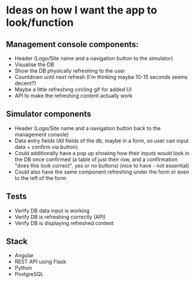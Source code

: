 # Ideas on how I want the app to look/function

## Management console components: 
- Header (Logo/Site name and a navigation button to the simulator)
- Visualise the DB
- Show the DB physically refreshing to the user
- Countdown until next refresh (I'm thinking maybe 10-15 seconds seems decent?)
- Maybe a little refreshing circling gif for added UI
- API to make the refreshing content actually work 

## Simulator components
- Header (Logo/Site name and a navigation button back to the management console)
- Data entry fields (All fields of the db, maybe in a form, so user can input data + confirm via button)
- Could additionally have a pop up showing how their inputs would look in the DB once confirmed (a table of just their row, and a confirmation "does this look correct", yes or no buttons) (nice to have - not essential)
- Could also have the same component refreshing under the form or even to the left of the form

## Tests
- Verify DB data input is working
- Verify DB is refreshing correctly (API)
- Verify DB is displaying refreshed content

## Stack
- Angular
- REST API using Flask
- Python
- PostgreSQL
